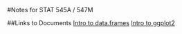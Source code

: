 #Notes for STAT 545A / 547M

##Links to Documents
[Intro to data.frames](https://github.com/alex-peterson/STAT-545-Notes/blob/master/545A%20Exploratory%20Data%20Analysis/cm004_data.frames_practice.R)
[Intro to ggplot2](https://github.com/alex-peterson/STAT-545-Notes/blob/master/545A%20Exploratory%20Data%20Analysis/cm005_ggplot2_intro.R)